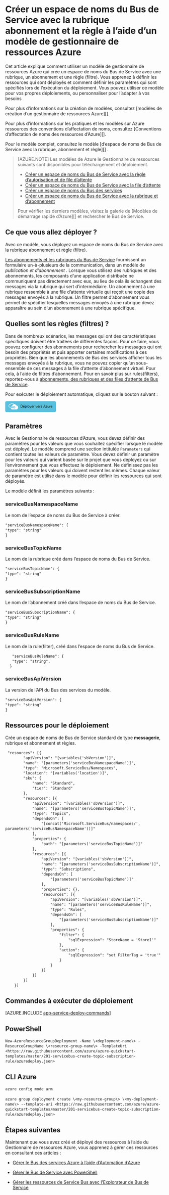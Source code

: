 <properties
    pageTitle="Créer un espace de noms du Bus de Service avec une rubrique, d’abonnement et la règle à l’aide d’un modèle de gestionnaire de ressources Azure | Microsoft Azure"
    description="Créer un espace de noms du Bus de Service avec la rubrique abonnement et la règle à l’aide du modèle de gestionnaire de ressources Azure"
    services="service-bus"
    documentationCenter=".net"
    authors="ShubhaVijayasarathy"
    manager="timlt"
    editor=""/>

<tags
    ms.service="service-bus"
    ms.devlang="tbd"
    ms.topic="article"
    ms.tgt_pltfrm="dotnet"
    ms.workload="na"
    ms.date="10/25/2016"
    ms.author="ShubhaVijayasarathy"/>

# <a name="create-a-service-bus-namespace-with-topic-subscription-and-rule-using-an-azure-resource-manager-template"></a>Créer un espace de noms du Bus de Service avec la rubrique abonnement et la règle à l’aide d’un modèle de gestionnaire de ressources Azure

Cet article explique comment utiliser un modèle de gestionnaire de ressources Azure qui crée un espace de noms du Bus de Service avec une rubrique, un abonnement et une règle (filtre). Vous apprenez à définir les ressources qui sont déployés et comment définir les paramètres qui sont spécifiés lors de l’exécution du déploiement. Vous pouvez utiliser ce modèle pour vos propres déploiements, ou personnaliser pour l’adapter à vos besoins

Pour plus d’informations sur la création de modèles, consultez [modèles de création d’un gestionnaire de ressources Azure][].

Pour plus d’informations sur les pratiques et les modèles sur Azure ressources des conventions d’affectation de noms, consultez [Conventions d’affectation de noms des ressources d’Azure][].

Pour le modèle complet, consultez le modèle [d’espace de noms de Bus de Service avec la rubrique, abonnement et règle][] .

>[AZURE.NOTE] Les modèles de Azure le Gestionnaire de ressources suivants sont disponibles pour téléchargement et déploiement.
>
>-    [Créer un espace de noms du Bus de Service avec la règle d’autorisation et de file d’attente](service-bus-resource-manager-namespace-auth-rule.md)
>-    [Créer un espace de noms du Bus de Service avec la file d’attente](service-bus-resource-manager-namespace-queue.md)
>-    [Créer un espace de noms du Bus des services](service-bus-resource-manager-namespace.md)
>-    [Créer un espace de noms du Bus de Service avec la rubrique et d’abonnement](service-bus-resource-manager-namespace-topic.md)
>
>Pour vérifier les derniers modèles, visitez la galerie de [Modèles de démarrage rapide d’Azure][] et rechercher le Bus de Service.

## <a name="what-will-you-deploy"></a>Ce que vous allez déployer ?

Avec ce modèle, vous déployez un espace de noms du Bus de Service avec la rubrique abonnement et règle (filtre).

[Les abonnements et les rubriques du Bus de Service](service-bus-queues-topics-subscriptions.md#topics-and-subscriptions) fournissent un formulaire un-à-plusieurs de la communication, dans un modèle de *publication et d’abonnement* . Lorsque vous utilisez des rubriques et des abonnements, les composants d’une application distribuée ne communiquent pas directement avec eux, au lieu de cela ils échangent des messages via la rubrique qui sert d’intermédiaire. Un abonnement à une rubrique ressemble à une file d’attente virtuelle qui reçoit une copie des messages envoyés à la rubrique. Un filtre permet d’abonnement vous permet de spécifier lesquelles messages envoyés à une rubrique devez apparaître au sein d’un abonnement à une rubrique spécifique.

## <a name="what-are-rules-filters"></a>Quelles sont les règles (filtres) ?

Dans de nombreux scénarios, les messages qui ont des caractéristiques spécifiques doivent être traitées de différentes façons. Pour ce faire, vous pouvez configurer des abonnements pour rechercher les messages qui ont besoin des propriétés et puis apporter certaines modifications à ces propriétés. Bien que les abonnements de Bus des services afficher tous les messages envoyés à la rubrique, vous ne pouvez copier qu’un sous-ensemble de ces messages à la file d’attente d’abonnement virtuel. Pour cela, à l’aide de filtres d’abonnement. Pour en savoir plus sur rules(filters), reportez-vous à [abonnements, des rubriques et des files d’attente de Bus de Service][].

Pour exécuter le déploiement automatique, cliquez sur le bouton suivant :

[![Déployer vers Azure](./media/service-bus-resource-manager-namespace-topic/deploybutton.png)](https://portal.azure.com/#create/Microsoft.Template/uri/https%3A%2F%2Fraw.githubusercontent.com%2FAzure%2Fazure-quickstart-templates%2Fmaster%2F201-servicebus-create-topic-subscription-rule%2Fazuredeploy.json)

## <a name="parameters"></a>Paramètres

Avec le Gestionnaire de ressources d’Azure, vous devez définir des paramètres pour les valeurs que vous souhaitez spécifier lorsque le modèle est déployé. Le modèle comprend une section intitulée `Parameters` qui contient toutes les valeurs de paramètre. Vous devez définir un paramètre pour les valeurs qui varient basée sur le projet que vous déployez ou sur l’environnement que vous effectuez le déploiement. Ne définissez pas les paramètres pour les valeurs qui doivent restent les mêmes. Chaque valeur de paramètre est utilisé dans le modèle pour définir les ressources qui sont déployés.

Le modèle définit les paramètres suivants :

### <a name="servicebusnamespacename"></a>serviceBusNamespaceName

Le nom de l’espace de noms du Bus de Service à créer.

```
"serviceBusNamespaceName": {
"type": "string"
}
```

### <a name="servicebustopicname"></a>serviceBusTopicName

Le nom de la rubrique créé dans l’espace de noms du Bus de Service.

```
"serviceBusTopicName": {
"type": "string"
}
```

### <a name="servicebussubscriptionname"></a>serviceBusSubscriptionName

Le nom de l’abonnement créé dans l’espace de noms du Bus de Service.

```
"serviceBusSubscriptionName": {
"type": "string"
}
```
### <a name="servicebusrulename"></a>serviceBusRuleName

Le nom de la rule(filter), créé dans l’espace de noms du Bus de Service.

```
   "serviceBusRuleName": {
   "type": "string",
  }
```
### <a name="servicebusapiversion"></a>serviceBusApiVersion

La version de l’API du Bus des services du modèle.

```
"serviceBusApiVersion": {
"type": "string"
}
```
## <a name="resources-to-deploy"></a>Ressources pour le déploiement

Crée un espace de noms de Bus de Service standard de type **messagerie**, rubrique et abonnement et règles.

```
 "resources": [{
        "apiVersion": "[variables('sbVersion')]",
        "name": "[parameters('serviceBusNamespaceName')]",
        "type": "Microsoft.ServiceBus/Namespaces",
        "location": "[variables('location')]",
        "sku": {
            "name": "Standard",
            "tier": "Standard"
        },
        "resources": [{
            "apiVersion": "[variables('sbVersion')]",
            "name": "[parameters('serviceBusTopicName')]",
            "type": "Topics",
            "dependsOn": [
                "[concat('Microsoft.ServiceBus/namespaces/', parameters('serviceBusNamespaceName'))]"
            ],
            "properties": {
                "path": "[parameters('serviceBusTopicName')]"
            },
            "resources": [{
                "apiVersion": "[variables('sbVersion')]",
                "name": "[parameters('serviceBusSubscriptionName')]",
                "type": "Subscriptions",
                "dependsOn": [
                    "[parameters('serviceBusTopicName')]"
                ],
                "properties": {},
                "resources": [{
                    "apiVersion": "[variables('sbVersion')]",
                    "name": "[parameters('serviceBusRuleName')]",
                    "type": "Rules",
                    "dependsOn": [
                        "[parameters('serviceBusSubscriptionName')]"
                    ],
                    "properties": {
                        "filter": {
                            "sqlExpression": "StoreName = 'Store1'"
                        },
                        "action": {
                            "sqlExpression": "set FilterTag = 'true'"
                        }
                    }
                }]
            }]
        }]
    }]
```

## <a name="commands-to-run-deployment"></a>Commandes à exécuter de déploiement

[AZURE.INCLUDE [app-service-deploy-commands](../../includes/app-service-deploy-commands.md)]

## <a name="powershell"></a>PowerShell

```
New-AzureResourceGroupDeployment -Name \<deployment-name\> -ResourceGroupName \<resource-group-name\> -TemplateUri <https://raw.githubusercontent.com/azure/azure-quickstart-templates/master/201-servicebus-create-topic-subscription-rule/azuredeploy.json>
```

## <a name="azure-cli"></a>CLI Azure

```
azure config mode arm

azure group deployment create \<my-resource-group\> \<my-deployment-name\> --template-uri <https://raw.githubusercontent.com/azure/azure-quickstart-templates/master/201-servicebus-create-topic-subscription-rule/azuredeploy.json>
```

## <a name="next-steps"></a>Étapes suivantes

Maintenant que vous avez créé et déployé des ressources à l’aide du Gestionnaire de ressources Azure, vous apprenez à gérer ces ressources en consultant ces articles :

- [Gérer le Bus des services Azure à l’aide d’Automation d’Azure](service-bus-automation-manage.md)
- [Gérer le Bus de Service avec PowerShell](service-bus-powershell-how-to-provision.md)
- [Gérer les ressources de Service Bus avec l’Explorateur de Bus de Service](https://code.msdn.microsoft.com/Service-Bus-Explorer-f2abca5a)


  [Création de modèles du Gestionnaire de ressources Azure]: ../resource-group-authoring-templates.md
  [Modèles d’Azure Quickstart]: https://azure.microsoft.com/documentation/templates/?term=service+bus
  [Learn more about Service Bus topics and subscriptions]: service-bus-queues-topics-subscriptions.md
  [Using Azure PowerShell with Azure Resource Manager]: ../powershell-azure-resource-manager.md
  [Using the Azure CLI for Mac, Linux, and Windows with Azure Resource Management]: ../xplat-cli-azure-resource-manager.md
  [Conventions d’affectation de noms de ressources Azure]: https://azure.microsoft.com/en-us/documentation/articles/guidance-naming-conventions/
  [Espace de noms de Bus de service avec la rubrique abonnement et règles]: https://github.com/Azure/azure-quickstart-templates/blob/master/201-servicebus-create-topic-subscription-rule/
  [Abonnements, des rubriques et des files d’attente de Bus de Service]:service-bus-queues-topics-subscriptions.md
  
